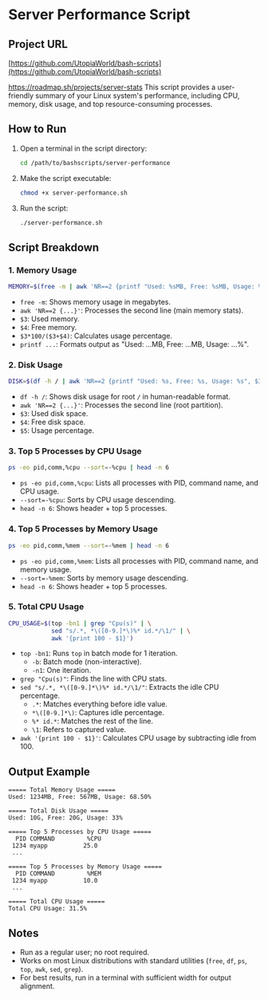 # Server Performance Script
## Project URL
[https://github.com/UtopiaWorld/bash-scripts](https://github.com/UtopiaWorld/bash-scripts)

https://roadmap.sh/projects/server-stats
This script provides a user-friendly summary of your Linux system's performance, including CPU, memory, disk usage, and top resource-consuming processes.

## How to Run

1. Open a terminal in the script directory:
   ```bash
   cd /path/to/bashscripts/server-performance
   ```
2. Make the script executable:
   ```bash
   chmod +x server-performance.sh
   ```
3. Run the script:
   ```bash
   ./server-performance.sh
   ```

## Script Breakdown

### 1. Memory Usage
```bash
MEMORY=$(free -m | awk 'NR==2 {printf "Used: %sMB, Free: %sMB, Usage: %.2f%%", $3, $4, $3*100/($3+$4)}')
```
- `free -m`: Shows memory usage in megabytes.
- `awk 'NR==2 {...}'`: Processes the second line (main memory stats).
- `$3`: Used memory.
- `$4`: Free memory.
- `$3*100/($3+$4)`: Calculates usage percentage.
- `printf ...`: Formats output as "Used: ...MB, Free: ...MB, Usage: ...%".

### 2. Disk Usage
```bash
DISK=$(df -h / | awk 'NR==2 {printf "Used: %s, Free: %s, Usage: %s", $3, $4, $5}')
```
- `df -h /`: Shows disk usage for root `/` in human-readable format.
- `awk 'NR==2 {...}'`: Processes the second line (root partition).
- `$3`: Used disk space.
- `$4`: Free disk space.
- `$5`: Usage percentage.

### 3. Top 5 Processes by CPU Usage
```bash
ps -eo pid,comm,%cpu --sort=-%cpu | head -n 6
```
- `ps -eo pid,comm,%cpu`: Lists all processes with PID, command name, and CPU usage.
- `--sort=-%cpu`: Sorts by CPU usage descending.
- `head -n 6`: Shows header + top 5 processes.

### 4. Top 5 Processes by Memory Usage
```bash
ps -eo pid,comm,%mem --sort=-%mem | head -n 6
```
- `ps -eo pid,comm,%mem`: Lists all processes with PID, command name, and memory usage.
- `--sort=-%mem`: Sorts by memory usage descending.
- `head -n 6`: Shows header + top 5 processes.

### 5. Total CPU Usage
```bash
CPU_USAGE=$(top -bn1 | grep "Cpu(s)" | \
            sed "s/.*, *\([0-9.]*\)%* id.*/\1/" | \
            awk '{print 100 - $1}')
```
- `top -bn1`: Runs `top` in batch mode for 1 iteration.
  - `-b`: Batch mode (non-interactive).
  - `-n1`: One iteration.
- `grep "Cpu(s)"`: Finds the line with CPU stats.
- `sed "s/.*, *\([0-9.]*\)%* id.*/\1/"`: Extracts the idle CPU percentage.
  - `.*`: Matches everything before idle value.
  - `*\([0-9.]*\)`: Captures idle percentage.
  - `%* id.*`: Matches the rest of the line.
  - `\1`: Refers to captured value.
- `awk '{print 100 - $1}'`: Calculates CPU usage by subtracting idle from 100.

## Output Example
```
===== Total Memory Usage =====
Used: 1234MB, Free: 567MB, Usage: 68.50%

===== Total Disk Usage =====
Used: 10G, Free: 20G, Usage: 33%

===== Top 5 Processes by CPU Usage =====
  PID COMMAND         %CPU
 1234 myapp          25.0
 ...

===== Top 5 Processes by Memory Usage =====
  PID COMMAND         %MEM
 1234 myapp          10.0
 ...

===== Total CPU Usage =====
Total CPU Usage: 31.5%
```

## Notes
- Run as a regular user; no root required.
- Works on most Linux distributions with standard utilities (`free`, `df`, `ps`, `top`, `awk`, `sed`, `grep`).
- For best results, run in a terminal with sufficient width for output alignment.
